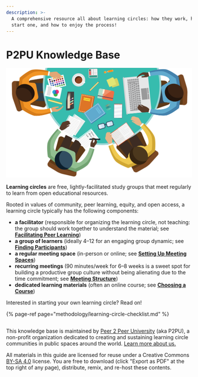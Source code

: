 ```yaml
---
description: >-
  A comprehensive resource all about learning circles: how they work, how to
  start one, and how to enjoy the process!
---
```


# P2PU Knowledge Base

![](.gitbook/assets/learningcircle-crop.png)

**Learning circles** are free, lightly-facilitated study groups that meet regularly to learn from open educational resources. 

Rooted in values of community, peer learning, equity, and open access, a learning circle typically has the following components: 

* **a facilitator** \(responsible for organizing the learning circle, not teaching: the group should work together to understand the material; see [**Facilitating Peer Learning**](facilitation/facilitation-basics.md)\)
* **a group of learners** \(ideally 4–12 for an engaging group dynamic; see [**Finding Participants**](facilitation/finding-participants.md)\)
* **a regular meeting space** \(in-person or online; see [**Setting Up Meeting Spaces**](facilitation/set-up-your-space.md)\)
* **recurring meetings** \(90 minutes/week for 6–8 weeks is a sweet spot for building a productive group culture without being alienating due to the time commitment; see [**Meeting Structure**](methodology/learning-circle-structure.md)\)
* **dedicated learning materials** \(often an online course; see [**Choosing a Course**](courses/choosing-courses.md)\) 

Interested in starting your own learning circle? Read on!

{% page-ref page="methodology/learning-circle-checklist.md" %}

## 

This knowledge base is maintained by [Peer 2 Peer University](https://www.p2pu.org/en/) \(aka P2PU\), a non-profit organization dedicated to creating and sustaining learning circle communities in public spaces around the world. [Learn more about us.](https://www.p2pu.org/en/about/)

All materials in this guide are licensed for reuse under a Creative Commons [BY-SA 4.0](https://creativecommons.org/licenses/by-sa/4.0/legalcode) license. You are free to download \(click "Export as PDF" at the top right of any page\), distribute, remix, and re-host these contents.

